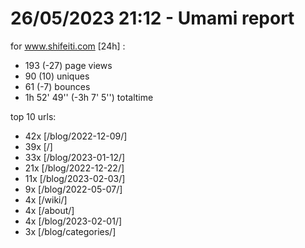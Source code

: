 # 26/05/2023 21:12 - Umami report
for www.shifeiti.com [24h] :

 - 193 (-27) page views
 - 90 (10) uniques
 - 61 (-7) bounces
 - 1h 52' 49'' (-3h 7' 5'') totaltime


top 10 urls:
 - 42x [/blog/2022-12-09/]
 - 39x [/]
 - 33x [/blog/2023-01-12/]
 - 21x [/blog/2022-12-22/]
 - 11x [/blog/2023-02-03/]
 - 9x [/blog/2022-05-07/]
 - 4x [/wiki/]
 - 4x [/about/]
 - 4x [/blog/2023-02-01/]
 - 3x [/blog/categories/]


